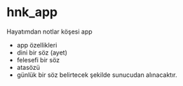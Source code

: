 # hnk_app
Hayatımdan notlar köşesi app 
- app özellikleri
- dini bir söz (ayet)
- felesefi bir söz 
- atasözü 
- günlük bir söz belirtecek şekilde sunucudan alınacaktır.


